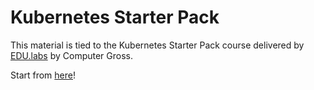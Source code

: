 # Kubernetes Starter Pack

This material is tied to the Kubernetes Starter Pack course delivered by [EDU.labs](https://www.educationlabs.it/) by Computer Gross.

Start from [here](./guides/lab01.md)!